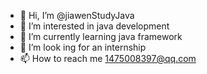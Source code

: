 - 👋 Hi, I’m @jiawenStudyJava
- 👀 I’m interested in java development
- 🌱 I’m currently learning java framework
- 💞️ I’m look ing for an internship
- 📫 How to reach me 1475008397@qq.com

<!---
jiawenStudyJava/jiawenStudyJava is a ✨ special ✨ repository because its `README.md` (this file) appears on your GitHub profile.
You can click the Preview link to take a look at your changes.
--->
